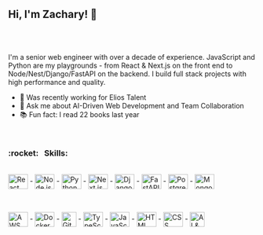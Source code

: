 ## Hi, I'm Zachary! 👋

<br />
<br />

I'm a senior web engineer with over a decade of experience.
JavaScript and Python are my playgrounds - from React & Next.js on the front end to Node/Nest/Django/FastAPI on the backend. I build full stack projects with high performance and quality.

- 🔭 Was recently working for Elios Talent 
- 💬 Ask me about AI-Driven Web Development and Team Collaboration 
- 📚 Fun fact: I read 22 books last year

<br />

<h3> :rocket: &nbsp; Skills: </h3>
&nbsp;

<!-- Row 1 -->
<div style="margin-bottom: 30px;">
  <img align="center" alt="React" height="30" width="40" src="https://cdn.jsdelivr.net/gh/devicons/devicon/icons/react/react-original.svg"> -
  <img align="center" alt="Node.js" height="30" width="40" src="https://cdn.jsdelivr.net/gh/devicons/devicon/icons/nodejs/nodejs-original.svg"> -
  <img align="center" alt="Python" height="30" width="40" src="https://cdn.jsdelivr.net/gh/devicons/devicon/icons/python/python-original.svg"> -
  <img align="center" alt="Next.js" height="30" width="40" src="https://cdn.jsdelivr.net/gh/devicons/devicon/icons/nextjs/nextjs-original.svg"> -
  <img align="center" alt="Django" height="30" width="40" src="https://cdn.jsdelivr.net/gh/devicons/devicon/icons/django/django-plain.svg"> -
  <img align="center" alt="FastAPI" height="30" width="40" src="https://cdn.jsdelivr.net/gh/devicons/devicon/icons/fastapi/fastapi-original.svg"> -
  <img align="center" alt="PostgreSQL" height="30" width="40" src="https://cdn.jsdelivr.net/gh/devicons/devicon/icons/postgresql/postgresql-original.svg"> -
  <img align="center" alt="MongoDB" height="30" width="40" src="https://cdn.jsdelivr.net/gh/devicons/devicon/icons/mongodb/mongodb-original.svg">
</div>

<br />

<!-- Row 2 -->
<div>
  <img align="center" alt="AWS" height="30" width="40" src="https://cdn.jsdelivr.net/npm/simple-icons@v9/icons/amazonaws.svg"> -
  <img align="center" alt="Docker" height="30" width="40" src="https://img.icons8.com/color/48/000000/docker.png"> -
  <img align="center" alt="GitHub" height="30" width="30" src="https://i.ibb.co/Nn2Zqmj/github-1.png"> -
  <img align="center" alt="TypeScript" height="30" width="40" src="https://cdn.jsdelivr.net/gh/devicons/devicon/icons/typescript/typescript-original.svg"> -
  <img align="center" alt="JavaScript" height="30" width="40" src="https://cdn.jsdelivr.net/gh/devicons/devicon/icons/javascript/javascript-original.svg"> -
  <img align="center" alt="HTML" height="30" width="40" src="https://cdn.jsdelivr.net/gh/devicons/devicon/icons/html5/html5-original.svg"> -
  <img align="center" alt="CSS" height="30" width="40" src="https://cdn.jsdelivr.net/gh/devicons/devicon/icons/css3/css3-original.svg"> -
  <img align="center" alt="AI & SaaS" height="30" width="30" src="https://img.icons8.com/ios-filled/50/artificial-intelligence.png" />
</div>

<!--
**zachary107c/zachary107c** is a ✨ _special_ ✨ repository because its `README.md` (this file) appears on your GitHub profile.

Here are some ideas to get you started:

- 🔭 I’m currently working on ...
- 🌱 I’m currently learning ...
- 👯 I’m looking to collaborate on ...
- 🤔 I’m looking for help with ...
- 💬 Ask me about ...
- 📫 How to reach me: ...
- 😄 Pronouns: ...
- ⚡ Fun fact: ...
-->
